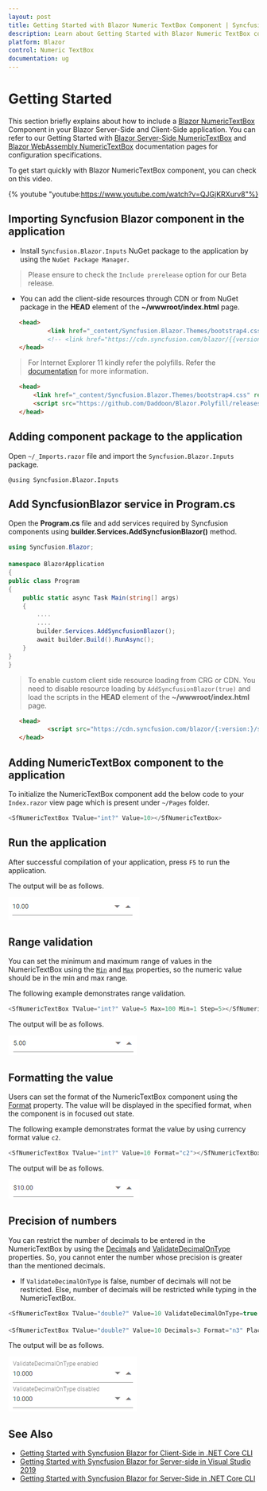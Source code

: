 ```yaml
---
layout: post
title: Getting Started with Blazor Numeric TextBox Component | Syncfusion 
description: Learn about Getting Started with Blazor Numeric TextBox component of Syncfusion, and more details.
platform: Blazor
control: Numeric TextBox
documentation: ug
---
```


# Getting Started

This section briefly explains about how to include a [Blazor NumericTextBox](https://www.syncfusion.com/blazor-components/blazor-numeric-textbox) Component in your Blazor Server-Side and Client-Side application. You can refer to our Getting Started with [Blazor Server-Side NumericTextBox](../getting-started/blazor-server-side-visual-studio-2019/) and [Blazor WebAssembly NumericTextBox](../getting-started/blazor-webassembly-visual-studio-2019/) documentation pages for configuration specifications.

To get start quickly with Blazor NumericTextBox component, you can check on this video.

{% youtube
"youtube:https://www.youtube.com/watch?v=QJGjKRXurv8"%}

## Importing Syncfusion Blazor component in the application

* Install `Syncfusion.Blazor.Inputs` NuGet package to the application by using the `NuGet Package Manager`.

> Please ensure to check the `Include prerelease` option for our Beta release.

* You can add the client-side resources through CDN or from NuGet package in the  **HEAD** element of the **~/wwwroot/index.html** page.

 ```html
    <head>
            <link href="_content/Syncfusion.Blazor.Themes/bootstrap4.css" rel="stylesheet" />
            <!-- <link href="https://cdn.syncfusion.com/blazor/{{version}}/styles/{{theme}}.css" rel="stylesheet" /> -->
    </head>
```

> For Internet Explorer 11 kindly refer the polyfills. Refer the [documentation](https://ej2.syncfusion.com/blazor/documentation/common/how-to/render-blazor-server-app-in-ie/) for more information.

 ```html
    <head>
        <link href="_content/Syncfusion.Blazor.Themes/bootstrap4.css" rel="stylesheet" />
        <script src="https://github.com/Daddoon/Blazor.Polyfill/releases/download/3.0.1/blazor.polyfill.min.js"></script>
    </head>
```

## Adding component package to the application

Open `~/_Imports.razor` file and import the `Syncfusion.Blazor.Inputs` package.

```cshtml
@using Syncfusion.Blazor.Inputs
```

## Add SyncfusionBlazor service in Program.cs

Open the **Program.cs** file and add services required by Syncfusion components using  **builder.Services.AddSyncfusionBlazor()** method.

```csharp
using Syncfusion.Blazor;

namespace BlazorApplication
{
public class Program
{
    public static async Task Main(string[] args)
    {
        ....
        ....
        builder.Services.AddSyncfusionBlazor();
        await builder.Build().RunAsync();
    }
}
}
```

> To enable custom client side resource loading from CRG or CDN. You need to disable resource loading by `AddSyncfusionBlazor(true)` and load the scripts in the **HEAD** element of the **~/wwwroot/index.html** page.

 ```html
    <head>
            <script src="https://cdn.syncfusion.com/blazor/{:version:}/syncfusion-blazor.min.js"></script>
    </head>
```

## Adding NumericTextBox component to the application

To initialize the NumericTextBox component add the below code to your `Index.razor` view page which is present under `~/Pages` folder.

```csharp
<SfNumericTextBox TValue="int?" Value=10></SfNumericTextBox>
```

## Run the application

After successful compilation of your application, press `F5` to run the application.

The output will be as follows.

![NumericTextBox Sample](./images/numeric_getting_started.png)

## Range validation

You can set the minimum and maximum range of values in the NumericTextBox using the [`Min`](https://help.syncfusion.com/cr/blazor/Syncfusion.Blazor.Inputs.SfNumericTextBox-1.html#Syncfusion_Blazor_Inputs_SfNumericTextBox_1_Min) and [`Max`](https://help.syncfusion.com/cr/blazor/Syncfusion.Blazor.Inputs.SfNumericTextBox-1.html#Syncfusion_Blazor_Inputs_SfNumericTextBox_1_Max) properties, so the numeric value should be in the min and max range.

The following example demonstrates range validation.

```csharp
<SfNumericTextBox TValue="int?" Value=5 Max=100 Min=1 Step=5></SfNumericTextBox>
```

The output will be as follows.

![NumericTextBox Sample](./images/range.png)

## Formatting the value

Users can set the format of the NumericTextBox component using the [Format](https://help.syncfusion.com/cr/blazor/Syncfusion.Blazor.Inputs.SfNumericTextBox-1.html#Syncfusion_Blazor_Inputs_SfNumericTextBox_1_Format) property. The value will be displayed in the specified format, when the component is in focused out state.

The following example demonstrates format the value by using currency format value `c2`.

```csharp
<SfNumericTextBox TValue="int?" Value=10 Format="c2"></SfNumericTextBox>
```

The output will be as follows.

![NumericTextBox Sample](./images/format.png)

## Precision of numbers

You can restrict the number of decimals to be entered in the NumericTextBox by using the [Decimals](https://help.syncfusion.com/cr/blazor/Syncfusion.Blazor.Inputs.SfNumericTextBox-1.html#Syncfusion_Blazor_Inputs_SfNumericTextBox_1_Decimals)
and [ValidateDecimalOnType](https://help.syncfusion.com/cr/blazor/Syncfusion.Blazor.Inputs.SfNumericTextBox-1.html#Syncfusion_Blazor_Inputs_SfNumericTextBox_1_ValidateDecimalOnType) properties.
So, you cannot enter the number whose precision is greater than the mentioned decimals.

* If `ValidateDecimalOnType` is false, number of decimals will not be restricted. Else, number of decimals will be restricted while typing in the NumericTextBox.

```csharp
<SfNumericTextBox TValue="double?" Value=10 ValidateDecimalOnType=true Decimals=3 Format="n3" Placeholder="ValidateDecimalOnType enabled" FloatLabelType="@FloatLabelType.Auto"></SfNumericTextBox>

<SfNumericTextBox TValue="double?" Value=10 Decimals=3 Format="n3" Placeholder="ValidateDecimalOnType disabled" FloatLabelType="@FloatLabelType.Auto"></SfNumericTextBox>
```

The output will be as follows.

![NumericTextBox Sample](./images/precision.png)

## See Also

* [Getting Started with Syncfusion Blazor for Client-Side in .NET Core CLI](../getting-started/blazor-webassembly-dotnet-cli/)
* [Getting Started with Syncfusion Blazor for Server-side in Visual Studio 2019](../getting-started/blazor-server-side-visual-studio-2019/)
* [Getting Started with Syncfusion Blazor for Server-Side in .NET Core CLI](../getting-started/blazor-server-side-dotnet-cli/)
